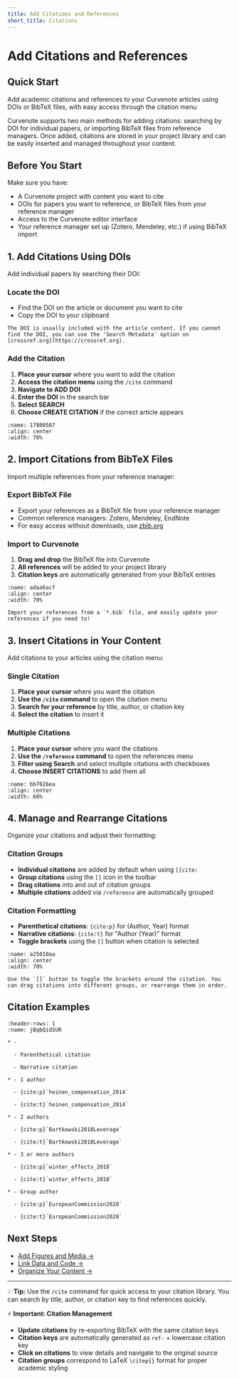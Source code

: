 ```yaml
---
title: Add Citations and References
short_title: Citations
---
```


# Add Citations and References

## Quick Start
Add academic citations and references to your Curvenote articles using DOIs or BibTeX files, with easy access through the citation menu

Curvenote supports two main methods for adding citations: searching by DOI for individual papers, or importing BibTeX files from reference managers. Once added, citations are stored in your project library and can be easily inserted and managed throughout your content.

## Before You Start

Make sure you have:
- A Curvenote project with content you want to cite
- DOIs for papers you want to reference, or BibTeX files from your reference manager
- Access to the Curvenote editor interface
- Your reference manager set up (Zotero, Mendeley, etc.) if using BibTeX import

## 1. Add Citations Using DOIs

Add individual papers by searching their DOI:

### Locate the DOI
- Find the DOI on the article or document you want to cite
- Copy the DOI to your clipboard

```{note}
The DOI is usually included with the article content. If you cannot find the DOI, you can use the 'Search Metadata' option on [crossref.org](https://crossref.org).
```

### Add the Citation
1. **Place your cursor** where you want to add the citation
2. **Access the citation menu** using the `/cite` command
3. **Navigate to ADD DOI**
4. **Enter the DOI** in the search bar
5. **Select SEARCH**
6. **Choose CREATE CITATION** if the correct article appears

```{figure} images/MshxlXndaLsk3WbJ0ZGy-tZmadZXYnXoMbmz0nAwm-v2.mp4
:name: 17800507
:align: center
:width: 70%
```

## 2. Import Citations from BibTeX Files

Import multiple references from your reference manager:

### Export BibTeX File
- Export your references as a BibTeX file from your reference manager
- Common reference managers: Zotero, Mendeley, EndNote
- For easy access without downloads, use [zbib.org](https://zbib.org/)

### Import to Curvenote
1. **Drag and drop** the BibTeX file into Curvenote
2. **All references** will be added to your project library
3. **Citation keys** are automatically generated from your BibTeX entries

```{figure} images/MshxlXndaLsk3WbJ0ZGy-RaR3QGIKD1ek3VXMAX31-v3.mp4
:name: adaa6acf
:align: center
:width: 70%

Import your references from a `*.bib` file, and easily update your references if you need to!
```

## 3. Insert Citations in Your Content

Add citations to your articles using the citation menu:

### Single Citation
1. **Place your cursor** where you want the citation
2. **Use the `/cite` command** to open the citation menu
3. **Search for your reference** by title, author, or citation key
4. **Select the citation** to insert it

### Multiple Citations
1. **Place your cursor** where you want the citations
2. **Use the `/reference` command** to open the references menu
3. **Filter using Search** and select multiple citations with checkboxes
4. **Choose INSERT CITATIONS** to add them all

```{figure} images/MshxlXndaLsk3WbJ0ZGy-V58UiaFTTyA5qx1tti7D-v1.png
:name: bb7026ea
:align: center
:width: 60%
```

## 4. Manage and Rearrange Citations

Organize your citations and adjust their formatting:

### Citation Groups
- **Individual citations** are added by default when using `[[cite:`
- **Group citations** using the `[]` icon in the toolbar
- **Drag citations** into and out of citation groups
- **Multiple citations** added via `/reference` are automatically grouped

### Citation Formatting
- **Parenthetical citations**: `{cite:p}` for (Author, Year) format
- **Narrative citations**: `{cite:t}` for "Author (Year)" format
- **Toggle brackets** using the `[]` button when citation is selected

```{figure} images/MshxlXndaLsk3WbJ0ZGy-jTbSRxmzUrpQhHBo3ZuF-v3.mp4
:name: a25010aa
:align: center
:width: 70%

Use the `[]` button to toggle the brackets around the citation. You can drag citations into different groups, or rearrange them in order.
```

## Citation Examples

```{list-table} Example of rendered citations, try clicking on any of the citations!
:header-rows: 1
:name: jBqbQidSUR

* -

  - Parenthetical citation

  - Narrative citation

* - 1 author

  - {cite:p}`heinen_compensation_2014`

  - {cite:t}`heinen_compensation_2014`

* - 2 authors

  - {cite:p}`Bartkowski2018Leverage`

  - {cite:t}`Bartkowski2018Leverage`

* - 3 or more authors

  - {cite:p}`winter_effects_2018`

  - {cite:t}`winter_effects_2018`

* - Group author

  - {cite:p}`EuropeanCommission2020`

  - {cite:t}`EuropeanCommission2020`

```

## Next Steps

- [Add Figures and Media →](./add-figures-media.md)
- [Link Data and Code →](./link-data-code.md)
- [Organize Your Content →](./organize-content.md)

---

💡 **Tip:** Use the `/cite` command for quick access to your citation library. You can search by title, author, or citation key to find references quickly.

⚡ **Important: Citation Management**

- **Update citations** by re-exporting BibTeX with the same citation keys
- **Citation keys** are automatically generated as `ref-` + lowercase citation key
- **Click on citations** to view details and navigate to the original source
- **Citation groups** correspond to LaTeX `\citep{}` format for proper academic styling
